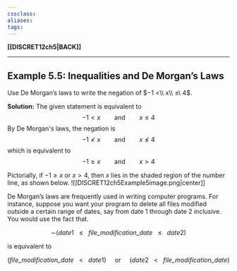 ```yaml
---
cssclass:
aliases:
tags:
---
```

**[[DISCRET12ch5|BACK]]**

---
## Example 5.5: Inequalities and De Morgan’s Laws
Use De Morgan’s laws to write the negation of $−1 <\\ x\\ ≤\ 4$.

**Solution:**
The given statement is equivalent to
$$-1 \lt x\qquad\text{and}\qquad x \le 4$$
By De Morgan's laws, the negation is
$$-1 \not\lt x\qquad\text{and}\qquad x \not\le 4$$
which is equivalent to
$$-1 \ge x\qquad\text{and}\qquad x \gt 4$$

Pictorially, if $−1 ≥ x$ or $x > 4$, then $x$ lies in the shaded region of the number line, as shown below.
![[DISCRET12ch5Example5image.png|center]]

De Morgan’s laws are frequently used in writing computer programs. For instance, suppose you want your program to delete all files modified outside a certain range of dates, say from date 1 through date 2 inclusive. You would use the fact that.
<center>∼(<em>date</em>1&nbsp;&nbsp; ≤&nbsp;&nbsp; <em>file_modification_date</em>&nbsp;&nbsp; ≤&nbsp;&nbsp; <em>date</em>2)</center>

is equivalent to
<center>(<em>file_modification_date</em>&nbsp;&nbsp; <&nbsp;&nbsp; <em>date</em>1)&nbsp;&nbsp;&nbsp;&nbsp; or&nbsp;&nbsp;&nbsp;&nbsp; (<em>date</em>2&nbsp;&nbsp; <&nbsp;&nbsp; <em>file_modification_date</em>)</center>